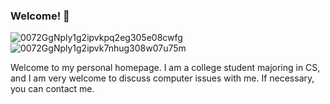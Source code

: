 ### Welcome! 👋
![0072GgNply1g2ipvkpq2eg305e08cwfg](https://user-images.githubusercontent.com/113407151/218607915-34f14c79-8005-4a73-bfdf-f56c65fc2ffa.gif)
![0072GgNply1g2ipvk7nhug308w07u75m](https://user-images.githubusercontent.com/113407151/218607806-e8c16620-1f38-48cd-83b9-e47707cc21ca.gif)
<!-- ![8b9819c8c11445a9a1cca060192dd8c6](https://user-images.githubusercontent.com/113407151/218607737-39fba8d8-a062-479d-b338-074e97d7fe0b.gif) -->

Welcome to my personal homepage. I am a college student majoring in CS, and I am very welcome to discuss computer issues with me. If necessary, you can contact me.
